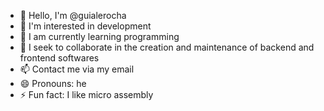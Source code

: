 - 👋 Hello, I'm @guialerocha
- 👀 I'm interested in development
- 🌱 I am currently learning programming
- 💞️ I seek to collaborate in the creation and maintenance of backend and frontend softwares
- 📫 Contact me via my email
- 😄 Pronouns: he
- ⚡ Fun fact: I like micro assembly

<!---
guialerocha/guialerocha is a ✨ special ✨ repository because its `README.md` (this file) appears in your GitHub profile.
You can click the Preview link to see your changes.
--->
